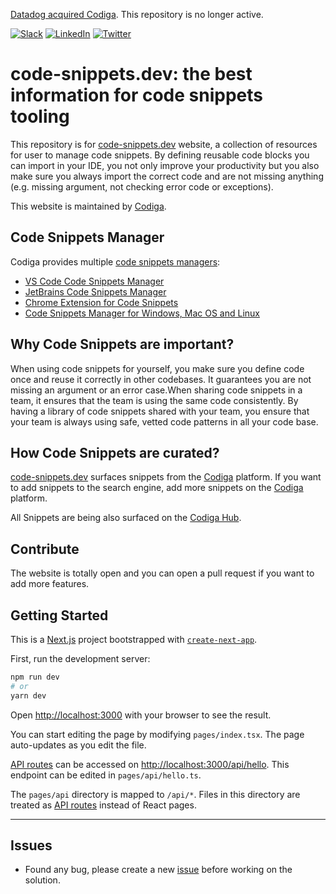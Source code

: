 [Datadog acquired Codiga](https://www.codiga.io/blog/codiga-joins-datadog/). This repository is no longer active.

[![Slack](https://img.shields.io/badge/Slack-@codigahq.svg?logo=slack)](https://join.slack.com/t/codigahq/shared_invite/zt-9hvmfwie-9BUVFwZDwvpIGlkHv2mzYQ)
[![LinkedIn](https://img.shields.io/badge/LinkedIn-Codiga-blue?logo=linkedin&logoColor=blue&color=darkcyan)](https://www.linkedin.com/company/codigahq/)
[![Twitter](https://img.shields.io/badge/Twitter-getcodiga-blue?logo=twitter&logoColor=blue&color=blue)](https://twitter.com/getcodiga)

# code-snippets.dev: the best information for code snippets tooling


This repository is for [code-snippets.dev](https://www.code-snippets.dev/) website, a collection of resources for user to manage code snippets.
By defining reusable code blocks you can import in your IDE, you not only improve your productivity but you also make sure you always import the correct code and are not missing anything (e.g. missing argument, not checking error code or exceptions).


This website is maintained by [Codiga](https://www.codiga.io).

## Code Snippets Manager

Codiga provides multiple [code snippets managers](https://www.codiga.io/coding-assistant/):

 * [VS Code Code Snippets Manager](https://github.com/codiga/vscode-plugin)
 * [JetBrains Code Snippets Manager](https://github.com/codiga/jetbrains-plugin)
 * [Chrome Extension for Code Snippets](https://github.com/codiga/chrome-extension)
 * [Code Snippets Manager for Windows, Mac OS and Linux](https://github.com/codiga/code-snippets-manager)


## Why Code Snippets are important?

When using code snippets for yourself, you make sure you define code once and reuse it correctly in other codebases. It guarantees you are not missing an argument or an error case.When sharing code snippets in a team, it ensures that the team is using the same code consistently. By having a library of code snippets shared with your team, you ensure that your team is always using safe, vetted code patterns in all your code base.

## How Code Snippets are curated?

[code-snippets.dev](https://www.code-snippets.dev/) surfaces snippets from the [Codiga](https://www.codiga.io) platform. If you want to add
snippets to the search engine, add more snippets on the [Codiga](https://www.codiga.io) platform.

All Snippets are being also surfaced on the [Codiga Hub](https://app.codiga.io/hub).

## Contribute

The website is totally open and you can open a pull request if you want to add more features.

## Getting Started

This is a [Next.js](https://nextjs.org/) project bootstrapped with [`create-next-app`](https://github.com/vercel/next.js/tree/canary/packages/create-next-app).

First, run the development server:

```bash
npm run dev
# or
yarn dev
```

Open [http://localhost:3000](http://localhost:3000) with your browser to see the result.

You can start editing the page by modifying `pages/index.tsx`. The page auto-updates as you edit the file.

[API routes](https://nextjs.org/docs/api-routes/introduction) can be accessed on [http://localhost:3000/api/hello](http://localhost:3000/api/hello). This endpoint can be edited in `pages/api/hello.ts`.

The `pages/api` directory is mapped to `/api/*`. Files in this directory are treated as [API routes](https://nextjs.org/docs/api-routes/introduction) instead of React pages.

---

## Issues

- Found any bug, please create a new [issue](https://github.com/codiga/code-snippets.dev/issues) before working on the solution.
